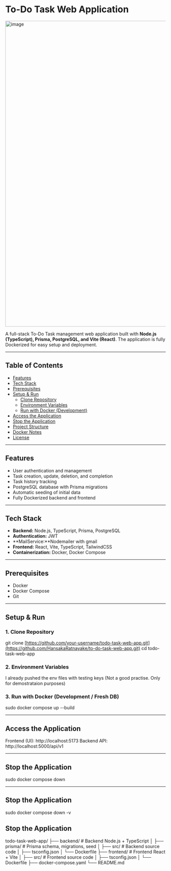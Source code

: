 # To-Do Task Web Application

<img width="1918" height="959" alt="image" src="https://github.com/user-attachments/assets/a28c26c0-065c-4eb2-ab82-970420cdb787" />


A full-stack To-Do Task management web application built with **Node.js (TypeScript), Prisma, PostgreSQL, and Vite (React)**. The application is fully Dockerized for easy setup and deployment.

---

## Table of Contents

- [Features](#features)  
- [Tech Stack](#tech-stack)  
- [Prerequisites](#prerequisites)  
- [Setup & Run](#setup--run)  
  - [Clone Repository](#1-clone-repository)  
  - [Environment Variables](#2-environment-variables)  
  - [Run with Docker (Development)](#3-run-with-docker-development)  
- [Access the Application](#access-the-application)  
- [Stop the Application](#stop-the-application)  
- [Project Structure](#project-structure)  
- [Docker Notes](#docker-notes)  
- [License](#license)  

---

## Features

- User authentication and management  
- Task creation, update, deletion, and completion  
- Task history tracking  
- PostgreSQL database with Prisma migrations  
- Automatic seeding of initial data  
- Fully Dockerized backend and frontend  

---

## Tech Stack

- **Backend:** Node.js, TypeScript, Prisma, PostgreSQL
- **Authentication:** JWT
- **MailService:**Nodemailer with gmail
- **Frontend:** React, Vite, TypeScript, TailwindCSS
- **Containerization:** Docker, Docker Compose  

---

## Prerequisites

- Docker
- Docker Compose
- Git  

---

## Setup & Run

### 1. Clone Repository

git clone [https://github.com/your-username/todo-task-web-app.git](https://github.com/HansakaRatnayake/to-do-task-web-app.git)
cd todo-task-web-app

### 2. Environment Variables

I already pushed the env files with testing keys (Not a good practise. Only for demostrataion purposes)

### 3. Run with Docker (Development / Fresh DB)

sudo docker compose up --build

---

## Access the Application

Frontend (UI): http://localhost:5173
Backend API: http://localhost:5000/api/v1

---

## Stop the Application

sudo docker compose down

---

## Stop the Application

sudo docker compose down -v

## Stop the Application
todo-task-web-app/
├── backend/           # Backend Node.js + TypeScript
│   ├── prisma/        # Prisma schema, migrations, seed
│   ├── src/           # Backend source code
│   ├── tsconfig.json
│   └── Dockerfile
├── frontend/          # Frontend React + Vite
│   ├── src/           # Frontend source code
│   ├── tsconfig.json
│   └── Dockerfile
├── docker-compose.yaml
└── README.md





